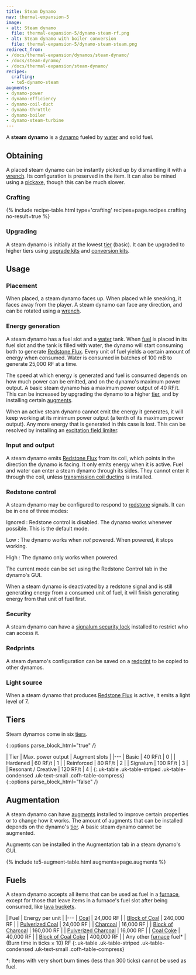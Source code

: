 ```yaml
---
title: Steam Dynamo
nav: thermal-expansion-5
image:
- alt: Steam dynamo
  file: thermal-expansion-5/dynamo-steam-rf.png
- alt: Steam dynamo with boiler conversion
  file: thermal-expansion-5/dynamo-steam-steam.png
redirect_from:
- /docs/thermal-expansion/dynamos/steam-dynamo/
- /docs/steam-dynamo/
- /docs/thermal-expansion/steam-dynamo/
recipes:
  crafting:
  - te5-dynamo-steam
augments:
- dynamo-power
- dynamo-efficiency
- dynamo-coil-duct
- dynamo-throttle
- dynamo-boiler
- dynamo-steam-turbine
---
```


A **steam dynamo** is a [dynamo](/docs/thermal-expansion-5/dynamos/) fueled by
[water](https://minecraft.gamepedia.com/Water) and solid fuel.


Obtaining
---------

A placed steam dynamo can be instantly picked up by dismantling it with a
[wrench](/docs/wrenches/). Its configuration is preserved in the item. It can
also be mined using a [pickaxe](https://minecraft.gamepedia.com/Pickaxe), though
this can be much slower.

### Crafting
{% include recipe-table.html type='crafting' recipes=page.recipes.crafting no-result=true %}

### Upgrading
A steam dynamo is initially at the lowest [tier](#tiers) (basic). It can be
upgraded to higher tiers using [upgrade kits](/docs/thermal-foundation-2/upgrade-kits/) and
[conversion kits](/docs/thermal-foundation-2/conversion-kits/).


Usage
-----

### Placement
When placed, a steam dynamo faces up. When placed while sneaking, it faces away
from the player. A steam dynamo can face any direction, and can be rotated using
a [wrench](/docs/wrenches/).

### Energy generation
A steam dynamo has a fuel slot and a
[water](https://minecraft.gamepedia.com/Water) tank. When [fuel](#fuels) is
placed in its fuel slot and the tank is filled with water, the dynamo will start
consuming both to generate [Redstone Flux](/docs/redstone-flux/). Every unit of
fuel yields a certain amount of energy when consumed. Water is consumed in
batches of 100 mB to generate 25,000 RF at a time.

The speed at which energy is generated and fuel is consumed depends on how much
power can be emitted, and on the dynamo's maximum power output. A basic steam
dynamo has a maximum power output of 40 RF/t. This can be increased by upgrading
the dynamo to a higher [tier](#tiers), and by installing certain
[augments](#augmentation).

When an active steam dynamo cannot emit the energy it generates, it will keep
working at its minimum power output (a tenth of its maximum power output). Any
more energy that is generated in this case is lost. This can be resolved by
installing an [excitation field
limiter](/docs/thermal-expansion-5/augment-excitation-field-limiter/).

### Input and output
A steam dynamo emits [Redstone Flux](/docs/redstone-flux/) from its coil, which
points in the direction the dynamo is facing. It only emits energy when it is
active. Fuel and water can enter a steam dynamo through its sides. They cannot
enter it through the coil, unless [transmission coil
ducting](/docs/thermal-expansion-5/augment-transmission-coil-ducting/) is installed.

### Redstone control
A steam dynamo may be configured to respond to
[redstone](https://minecraft.gamepedia.com/Redstone) signals. It can be in one
of three modes:

Ignored
: Redstone control is disabled. The dynamo works whenever possible. This is the
default mode.

Low
: The dynamo works when *not* powered. When powered, it stops working.

High
: The dynamo only works when powered.

The current mode can be set using the Redstone Control tab in the dynamo's GUI.

When a steam dynamo is deactivated by a redstone signal and is still generating
energy from a consumed unit of fuel, it will finish generating energy from that
unit of fuel first.

### Security
A steam dynamo can have a [signalum security
lock](/docs/thermal-foundation-2/signalum-security-lock/) installed to restrict who can access it.

### Redprints
A steam dynamo's configuration can be saved on a [redprint](/docs/thermal-foundation-2/redprint/) to
be copied to other dynamos.

### Light source
When a steam dynamo that produces [Redstone Flux](/docs/redstone-flux/) is
active, it emits a light level of 7.


Tiers
-----

Steam dynamos come in six [tiers](/docs/thermal-foundation-2/tiers/).

{::options parse_block_html="true" /}
<div class="uk-overflow-container">
| Tier | Max. power output | Augment slots |
|---
| Basic | 40 RF/t | 0 |
| Hardened | 60 RF/t | 1 |
| Reinforced | 80 RF/t | 2 |
| Signalum | 100 RF/t | 3 |
| Resonant / Creative | 120 RF/t | 4 |
{:.uk-table .uk-table-striped .uk-table-condensed .uk-text-small .cofh-table-compress}
</div>
{::options parse_block_html="false" /}


Augmentation
------------

A steam dynamo can have [augments](/docs/thermal-expansion-5/augments/) installed to improve certain
properties or to change how it works. The amount of augments that can be
installed depends on the dynamo's [tier](#tiers). A basic steam dynamo cannot be
augmented.

Augments can be installed in the Augmentation tab in a steam dynamo's GUI.

{% include te5-augment-table.html augments=page.augments %}


Fuels
-----

A steam dynamo accepts all items that can be used as fuel in a
[furnace](https://minecraft.gamepedia.com/Furnace), except for those that leave
items in a furnace's fuel slot after being consumed, like [lava
buckets](https://minecraft.gamepedia.com/Lava_Bucket).

| Fuel | Energy per unit |
|---
| [Coal](https://minecraft.gamepedia.com/Coal) | 24,000 RF |
| [Block of Coal](https://minecraft.gamepedia.com/Block_of_Coal) | 240,000 RF |
| [Pulverized Coal](/docs/thermal-foundation-2/pulverized-coal/) | 24,000 RF |
| [Charcoal](https://minecraft.gamepedia.com/Charcoal) | 16,000 RF |
| [Block of Charcoal](/docs/thermal-foundation-2/block-of-charcoal/) | 160,000 RF |
| [Pulverized Charcoal](/docs/thermal-foundation-2/pulverized-charcoal/) | 16,000 RF |
| [Coal Coke](/docs/thermal-foundation-2/coal-coke/) | 40,000 RF |
| [Block of Coal Coke](/docs/thermal-foundation-2/block-of-coal-coke/) | 400,000 RF |
| Any other [furnace](https://minecraft.gamepedia.com/Furnace) fuel* | (Burn time in ticks × 10) RF
{:.uk-table .uk-table-striped .uk-table-condensed .uk-text-small .cofh-table-compress}

*: Items with very short burn times (less than 300 ticks) cannot be used as
fuel.

